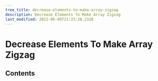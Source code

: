 ```yaml
---
tree_title: decrease-elements-to-make-array-zigzag
description: Decrease Elements To Make Array Zigzag
last_modified: 2022-06-09T21:23:28.2328
---
```


# Decrease Elements To Make Array Zigzag

## Contents
